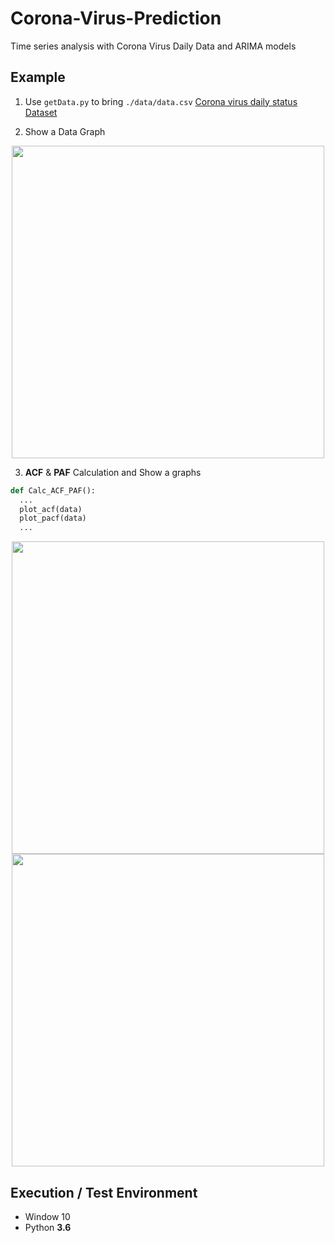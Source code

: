 # Corona-Virus-Prediction

Time series analysis with Corona Virus Daily Data and ARIMA models

## Example

1. Use ```getData.py``` to bring ```./data/data.csv``` 
[Corona virus daily status Dataset](https://github.com/Xenia101/Korean-Data-Set/tree/master/Corona%20virus%20daily%20status)

2. Show a Data Graph

<p align=center>
  <img width="500px" src="https://github.com/Xenia101/Corona-Virus-Prediction/blob/master/img/Figure_1.png?raw=true">
</p>

3. **ACF** & **PAF** Calculation and Show a graphs

```python
def Calc_ACF_PAF():
  ...
  plot_acf(data)
  plot_pacf(data)
  ...
```

<p align=center>
  <img width="500px" src="https://github.com/Xenia101/Corona-Virus-Prediction/blob/master/img/ACF.png?raw=true">
  <img width="500px" src="https://github.com/Xenia101/Corona-Virus-Prediction/blob/master/img/PACF.png?raw=true">
</p>

## Execution / Test Environment

- Window 10
- Python **3.6**
